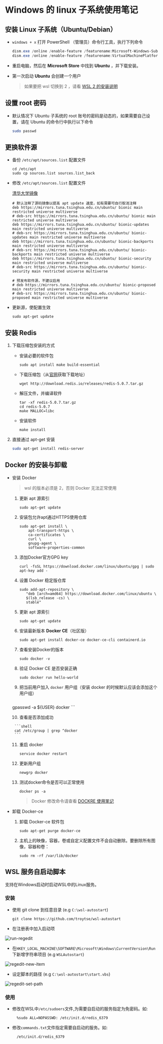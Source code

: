 # Windows 的 linux 子系统使用笔记

## 安装 Linux 子系统（Ubuntu/Debian）

* `windows + x` 打开 PowerShell （管理员）命令行工具，执行下列命令

    ```powershell
    dism.exe /online /enable-feature /featurename:Microsoft-Windows-Subsystem-Linux /all /norestart
    dism.exe /online /enable-feature /featurename:VirtualMachinePlatform /all /norestart
    ```

* 重启电脑，然后在 **Microsoft Store** 中找到 **Ubuntu** ，并下载安装。

* 第一次启动 **Ubuntu** 会创建一个用户

    > 如果要把 wsl 切换到 2 ，请看 <a href="https://docs.microsoft.com/zh-cn/windows/wsl/wsl2-install" target="_brank">WSL 2 的安装说明</a>

## 设置 root 密码

* 默认情况下 Ubuntu 子系统的 root 账号的密码是动态的，如果需要自己设置，请在 Ubuntu 的命令行中执行以下命令

    ```bash
    sudo passwd
    ```

## 更换软件源

* 备份 `/etc/apt/sources.list` 配置文件

    ```shell
    cd /etc/apt
    sudo cp sources.list sources.list_back
    ```

* 修改 `/etc/apt/sources.list` 配置文件

    [清华大学镜像](https://mirrors.tuna.tsinghua.edu.cn/help/ubuntu/)

    ```shell
    # 默认注释了源码镜像以提高 apt update 速度，如有需要可自行取消注释
    deb https://mirrors.tuna.tsinghua.edu.cn/ubuntu/ bionic main restricted universe multiverse
    # deb-src https://mirrors.tuna.tsinghua.edu.cn/ubuntu/ bionic main restricted universe multiverse
    deb https://mirrors.tuna.tsinghua.edu.cn/ubuntu/ bionic-updates main restricted universe multiverse
    # deb-src https://mirrors.tuna.tsinghua.edu.cn/ubuntu/ bionic-updates main restricted universe multiverse
    deb https://mirrors.tuna.tsinghua.edu.cn/ubuntu/ bionic-backports main restricted universe multiverse
    # deb-src https://mirrors.tuna.tsinghua.edu.cn/ubuntu/ bionic-backports main restricted universe multiverse
    deb https://mirrors.tuna.tsinghua.edu.cn/ubuntu/ bionic-security main restricted universe multiverse
    # deb-src https://mirrors.tuna.tsinghua.edu.cn/ubuntu/ bionic-security main restricted universe multiverse
    
    # 预发布软件源，不建议启用
    # deb https://mirrors.tuna.tsinghua.edu.cn/ubuntu/ bionic-proposed main restricted universe multiverse
    # deb-src https://mirrors.tuna.tsinghua.edu.cn/ubuntu/ bionic-proposed main restricted universe multiverse
    ```

* 更新源，使配置生效

    ```shell
    sudo apt-get update
    ```

## 安装 Redis

1. 下载压缩包安装的方式

    * 安装必要的软件包

        ```shell
        sudo apt install make build-essential
        ```

    * 下载压缩包（从[官网](https://redis.io/)获取下载地址）

        ```shell
        wget http://download.redis.io/releases/redis-5.0.7.tar.gz
        ```
    
    * 解压文件，并编译软件

        ```shell
        tar -xf redis-5.0.7.tar.gz
        cd redis-5.0.7
        make MALLOC=libc
        ```

    * 安装软件

        ```shell
        make install
        ```

    

2. 直接通过 apt-get 安装

    ```bash
    sudo apt-get install redis-server
    ```

## Docker 的安装与卸载

* 安装 Docker

    > wsl 的版本必须是 2，否则 Docker 无法正常使用 

    1. 更新 apt 源索引

       ```shell
       sudo apt-get update
       ```

    2. 安装包允许apt通过HTTPS使用仓库

       ```shell
       sudo apt-get install \
           apt-transport-https \
           ca-certificates \
           curl \
           gnupg-agent \
           software-properties-common
       ```

    3. 添加Docker官方GPG key

       ```shell
       curl -fsSL https://download.docker.com/linux/ubuntu/gpg | sudo apt-key add -
       ```

    4. 设置 Docker 稳定版仓库

       ```shell
       sudo add-apt-repository \
          "deb [arch=amd64] https://download.docker.com/linux/ubuntu \
          $(lsb_release -cs) \
          stable"
       ```

    5. 更新 apt 源索引

       ```shell
       sudo apt-get update
       ```

    6. 安装最新版本 **Docker CE**（社区版）

       ```shell
       sudo apt-get install docker-ce docker-ce-cli containerd.io
       ```

    7. 查看安装Docker的版本

       ```shell
       sudo docker -v
       ```

    8. 验证 Docker CE 是否安装正确

       ```shell
       sudo docker run hello-world
       ```
       
    9. 把当前用户加入 `docker` 用户组（安装 docker 的时候默认应该会添加这个用户组）

       ```shell
    gpasswd -a ${USER} docker
       ```

    10. 查看是否添加成功

       ```shell
       cat /etc/group | grep ^docker
       ```

    11. 重启 docker

        ```shell
        service docker restart
        ```

    12. 更新用户组

        ```shell
        newgrp docker
        ```

    13. 测试docker命令是否可以正常使用

        ```shell
        docker ps -a
        ```

         > Docker 修改命令请查看 [DOCKRE 使用笔记](../linux/docker_usr_notes.md)

* 卸载 Docker-ce

  1. 卸载 Docker-ce 软件包

     ```shell
     sudo apt-get purge docker-ce
     ```

  2. 主机上的映像，容器，卷或自定义配置文件不会自动删除。要删除所有图像，容器和卷：

     ```shell
     sudo rm -rf /var/lib/docker
     ```

## WSL 服务自启动脚本

支持在Windows启动时启动WSL中的Linux服务。

### 安装

* 使用 git clone 到任意目录 (e.g `C:\wsl-autostart`)

    ```shell
    git clone https://github.com/troytse/wsl-autostart
    ```

* 在注册表中加入启动项

![run-regedit](../assets/imgs/win_run_regedit.png)

* 在`HKEY_LOCAL_MACHINE\SOFTWARE\Microsoft\Windows\CurrentVersion\Run`下新增字符串项目 (e.g `WSLAutostart`)

![regedit-new-item](../assets/imgs/win_regedit_new_item.png)

* 设定脚本的路径 (e.g `C:\wsl-autostart\start.vbs`)

![regedit-set-path](../assets/imgs/win_regedit_set_path.png)

### 使用

* 修改在WSL中`/etc/sudoers`文件,为需要自启动的服务指定为免密码。如:

  ``` sudoers
    %sudo ALL=NOPASSWD: /etc/init.d/redis_6379
  ```
  
* 修改`commands.txt`文件指定需要自启动的服务。如:

  ```shell
    /etc/init.d/redis_6379
  ```
